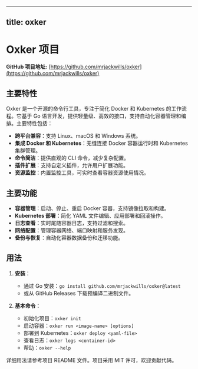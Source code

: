 
---
title: oxker
---

# Oxker 项目

**GitHub 项目地址:** [https://github.com/mrjackwills/oxker](https://github.com/mrjackwills/oxker)

## 主要特性
Oxker 是一个开源的命令行工具，专注于简化 Docker 和 Kubernetes 的工作流程。它基于 Go 语言开发，提供轻量级、高效的接口，支持自动化容器管理和编排。主要特性包括：
- **跨平台兼容**：支持 Linux、macOS 和 Windows 系统。
- **集成 Docker 和 Kubernetes**：无缝连接 Docker 容器运行时和 Kubernetes 集群管理。
- **命令简洁**：提供直观的 CLI 命令，减少复杂配置。
- **插件扩展**：支持自定义插件，允许用户扩展功能。
- **资源监控**：内置监控工具，可实时查看容器资源使用情况。

## 主要功能
- **容器管理**：启动、停止、重启 Docker 容器，支持镜像拉取和构建。
- **Kubernetes 部署**：简化 YAML 文件编辑、应用部署和回滚操作。
- **日志查看**：实时尾随容器日志，支持过滤和搜索。
- **网络配置**：管理容器网络、端口映射和服务发现。
- **备份与恢复**：自动化容器数据备份和迁移功能。

## 用法
1. **安装**：
   - 通过 Go 安装：`go install github.com/mrjackwills/oxker@latest`
   - 或从 GitHub Releases 下载预编译二进制文件。

2. **基本命令**：
   - 初始化项目：`oxker init`
   - 启动容器：`oxker run <image-name> [options]`
   - 部署到 Kubernetes：`oxker deploy <yaml-file>`
   - 查看日志：`oxker logs <container-id>`
   - 帮助：`oxker --help`

详细用法请参考项目 README 文件。项目采用 MIT 许可，欢迎贡献代码。
